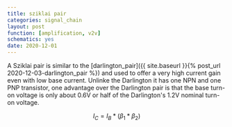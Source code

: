 ```yaml
---
title: sziklai pair
categories: signal_chain
layout: post
function: [amplification, v2v]
schematics: yes
date: 2020-12-01
---
```


A Sziklai pair is similar to the [darlington_pair]({{ site.baseurl }}{% post_url 2020-12-03-darlington_pair %}) and used to offer a very high current gain even with low base current. 
Unlinke the Darlington it has one NPN and one PNP transistor, one advantage over the Darlington pair is that the base turn-on voltage is only about 0.6V or half of the Darlington's 1.2V nominal turn-on voltage.

$$ I_C= I_B * (\beta_1 * \beta_2) $$